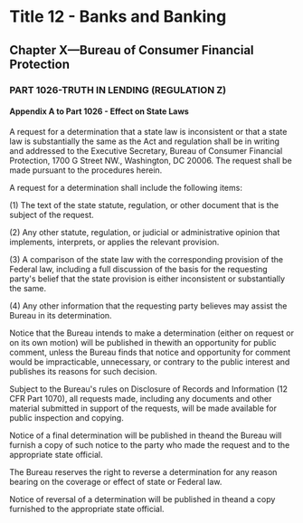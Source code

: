 
# Title 12 - Banks and Banking
## Chapter X—Bureau of Consumer Financial Protection
### PART 1026-TRUTH IN LENDING (REGULATION Z)
#### Appendix A to Part 1026 - Effect on State Laws

A request for a determination that a state law is inconsistent or that a state law is substantially the same as the Act and regulation shall be in writing and addressed to the Executive Secretary, Bureau of Consumer Financial Protection, 1700 G Street NW., Washington, DC 20006. The request shall be made pursuant to the procedures herein.

A request for a determination shall include the following items:

(1) The text of the state statute, regulation, or other document that is the subject of the request.

(2) Any other statute, regulation, or judicial or administrative opinion that implements, interprets, or applies the relevant provision.

(3) A comparison of the state law with the corresponding provision of the Federal law, including a full discussion of the basis for the requesting party's belief that the state provision is either inconsistent or substantially the same.

(4) Any other information that the requesting party believes may assist the Bureau in its determination.

Notice that the Bureau intends to make a determination (either on request or on its own motion) will be published in thewith an opportunity for public comment, unless the Bureau finds that notice and opportunity for comment would be impracticable, unnecessary, or contrary to the public interest and publishes its reasons for such decision.

Subject to the Bureau's rules on Disclosure of Records and Information (12 CFR Part 1070), all requests made, including any documents and other material submitted in support of the requests, will be made available for public inspection and copying.

Notice of a final determination will be published in theand the Bureau will furnish a copy of such notice to the party who made the request and to the appropriate state official.

The Bureau reserves the right to reverse a determination for any reason bearing on the coverage or effect of state or Federal law.

Notice of reversal of a determination will be published in theand a copy furnished to the appropriate state official.
